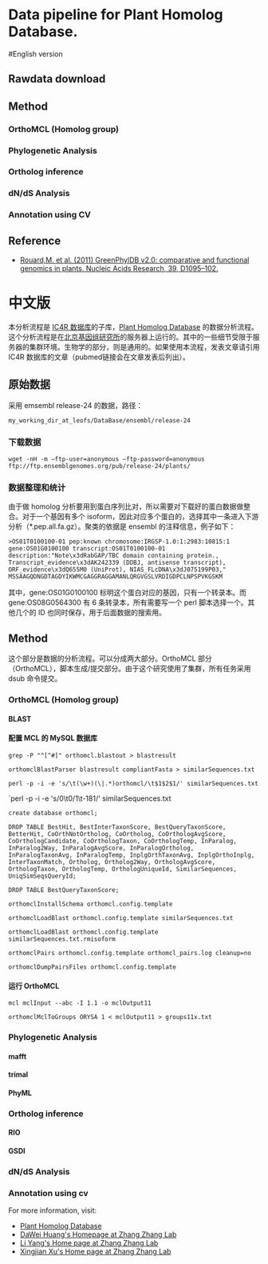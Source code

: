 Data pipeline for Plant Homolog Database.
==========

#English version

## Rawdata download

## Method

### OrthoMCL (Homolog group)

### Phylogenetic Analysis

### Ortholog inference

### dN/dS Analysis

### Annotation using CV

## Reference
* [Rouard,M. et al. (2011) GreenPhylDB v2.0: comparative and functional genomics in plants. Nucleic Acids Research, 39, D1095–102.](http://www.ncbi.nlm.nih.gov/pubmed/?term=20864446)

# 中文版

本分析流程是 [IC4R 数据库](http://www.ic4r.org)的子库，[Plant Homolog Database](http://homolog.ic4r.org) 的数据分析流程。这个分析流程是在[北京基因组研究所](http://www.big.ac.cn)的服务器上运行的。其中的一些细节受限于服务器的集群环境。生物学的部分，则是通用的。如果使用本流程，发表文章请引用 IC4R 数据库的文章（pubmed链接会在文章发表后列出）。

## 原始数据

采用 emsembl release-24 的数据，路径：

`my_working_dir_at_leofs/DataBase/ensembl/release-24`

### 下载数据

`wget -nH -m –ftp-user=anonymous –ftp-password=anonymous ftp://ftp.ensemblgenomes.org/pub/release-24/plants/`

### 数据整理和统计

由于做 homolog 分析要用到蛋白序列比对，所以需要对下载好的蛋白数据做整合。对于一个基因有多个 isoform，因此对应多个蛋白的，选择其中一条进入下游分析（*.pep.all.fa.gz）。聚类的依据是 ensembl 的注释信息，例子如下：

`>OS01T0100100-01 pep:known chromosome:IRGSP-1.0:1:2983:10815:1 gene:OS01G0100100 transcript:OS01T0100100-01 description:"Note\x3dRabGAP/TBC domain containing protein., Transcript_evidence\x3dAK242339 (DDBJ, antisense transcript), ORF_evidence\x3dQ655M0 (UniProt), NIAS_FLcDNA\x3dJ075199P03,"`
`MSSAAGQDNGDTAGDYIKWMCGAGGRAGGAMANLQRGVGSLVRDIGDPCLNPSPVKGSKM`

其中，gene:OS01G0100100 标明这个蛋白对应的基因，只有一个转录本。而 gene:OS08G0564300 有 6 条转录本，所有需要写一个 perl 脚本选择一个。其他几个的 ID 也同时保存，用于后面数据的搜索用。

## Method

这个部分是数据的分析流程。可以分成两大部分。OrthoMCL 部分（OrthoMCL），脚本生成/提交部分。由于这个研究使用了集群，所有任务采用 dsub 命令提交。

### OrthoMCL (Homolog group)

#### BLAST

#### 配置 MCL 的 MySQL 数据库

`grep -P "^[^#]" orthomcl.blastout > blastresult`

`orthomclBlastParser blastresult compliantFasta > similarSequences.txt`

`perl -p -i -e 's/\t(\w+)(\|.*)orthomcl/\t$1$2$1/' similarSequences.txt`

`perl -p -i -e 's/0\t0/1\t-181/' similarSequences.txt 

`create database orthomcl;`

`DROP TABLE BestHit, BestInterTaxonScore, BestQueryTaxonScore, BetterHit, CoOrthNotOrtholog, CoOrtholog, CoOrthologAvgScore, CoOrthologCandidate, CoOrthologTaxon, CoOrthologTemp, InParalog, InParalog2Way, InParalogAvgScore, InParalogOrtholog, InParalogTaxonAvg, InParalogTemp, InplgOrthTaxonAvg, InplgOrthoInplg, InterTaxonMatch, Ortholog, Ortholog2Way, OrthologAvgScore, OrthologTaxon, OrthologTemp, OrthologUniqueId, SimilarSequences, UniqSimSeqsQueryId;`

`DROP TABLE BestQueryTaxonScore;`

`orthomclInstallSchema orthomcl.config.template`

`orthomclLoadBlast orthomcl.config.template similarSequences.txt`

`orthomclLoadBlast orthomcl.config.template similarSequences.txt.rmisoform`

`orthomclPairs orthomcl.config.template orthomcl_pairs.log cleanup=no`

`orthomclDumpPairsFiles orthomcl.config.template`

#### 运行 OrthoMCL

`mcl mclInput --abc -I 1.1 -o mclOutput11`

`orthomclMclToGroups ORYSA 1 < mclOutput11 > groups11x.txt`


### Phylogenetic Analysis

#### mafft

#### trimal

#### PhyML

### Ortholog inference

#### RIO

#### GSDI


### dN/dS Analysis

### Annotation using cv

For more information, visit:
- [Plant Homolog Database](http://homolog.ic4r.org)
- [DaWei Huang's Homepage at Zhang Zhang Lab](http://cbb.big.ac.cn/Dawei_Huang)
- [Li Yang's Home page at Zhang Zhang Lab](http://cbb.big.ac.cn/Li_Yang)
- [Xingjian Xu's Home page at Zhang Zhang Lab](http://cbb.big.ac.cn/Xingjian_Xu)
